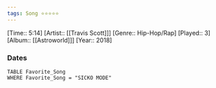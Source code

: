 ```yaml
---
tags: Song ⭐⭐⭐⭐⭐ 
---
```

[Time:: 5:14]
[Artist:: [[Travis Scott]]]
[Genre:: Hip-Hop/Rap]
[Played:: 3]
[Album:: [[Astroworld]]]
[Year:: 2018]
### Dates
````dataview
TABLE Favorite_Song
WHERE Favorite_Song = "SICKO MODE"
````